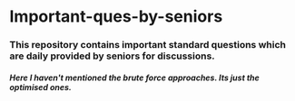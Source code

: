 # Important-ques-by-seniors
### This repository contains important standard questions which are daily provided by seniors for discussions.
##### Here I haven't mentioned the brute force approaches. Its just the optimised ones. 
